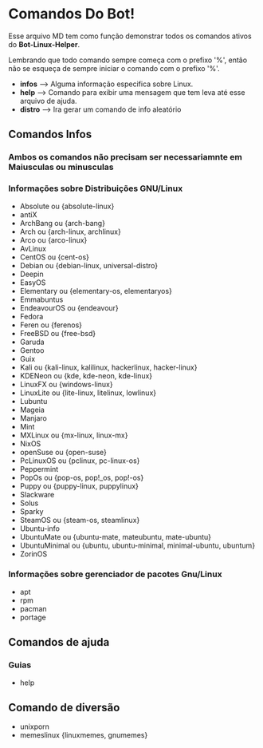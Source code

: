 # Comandos Do Bot!

Esse arquivo MD tem como função demonstrar todos os comandos ativos do **Bot-Linux-Helper**.

Lembrando que todo comando sempre começa com o prefixo '%', então não se esqueça de sempre iniciar o comando com o prefixo '%'.

 - **infos** --> Alguma informação especifica sobre Linux.
 - **help** --> Comando para exibir uma mensagem que tem leva até esse arquivo de ajuda.
 - **distro** --> Ira gerar um comando de info aleatório

## Comandos Infos 

### Ambos os comandos não precisam ser necessariamnte em Maiusculas ou minusculas

### Informações sobre Distribuições GNU/Linux
- Absolute ou {absolute-linux}
- antiX 
- ArchBang ou {arch-bang}
- Arch ou {arch-linux, archlinux}
- Arco ou {arco-linux}
- AvLinux
- CentOS ou {cent-os}
- Debian ou {debian-linux, universal-distro}
- Deepin 
- EasyOS
- Elementary ou {elementary-os, elementaryos}
- Emmabuntus
- EndeavourOS ou {endeavour}
- Fedora
- Feren ou {ferenos}
- FreeBSD ou {free-bsd}
- Garuda
- Gentoo
- Guix
- Kali ou {kali-linux, kalilinux, hackerlinux, hacker-linux}
- KDENeon ou {kde, kde-neon, kde-linux}
- LinuxFX ou {windows-linux}
- LinuxLite ou {lite-linux, litelinux, lowlinux}
- Lubuntu
- Mageia
- Manjaro
- Mint
- MXLinux ou {mx-linux, linux-mx}
- NixOS
- openSuse ou {open-suse}
- PcLinuxOS ou {pclinux, pc-linux-os}
- Peppermint 
- PopOs ou {pop-os, pop!_os, pop!-os}
- Puppy ou {puppy-linux, puppylinux}
- Slackware
- Solus
- Sparky
- SteamOS ou {steam-os, steamlinux}
- Ubuntu-info 
- UbuntuMate ou {ubuntu-mate, mateubuntu, mate-ubuntu}
- UbuntuMinimal ou {ubuntu, ubuntu-minimal, minimal-ubuntu, ubuntum}
- ZorinOS

### Informações sobre gerenciador de pacotes Gnu/Linux

- apt
- rpm
- pacman
- portage

## Comandos de ajuda

### Guias

- help

## Comando de diversão

- unixporn
- memeslinux {linuxmemes, gnumemes}